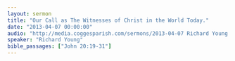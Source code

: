 ```yaml
---
layout: sermon
title: "Our Call as The Witnesses of Christ in the World Today."
date: "2013-04-07 00:00:00"
audio: "http://media.coggesparish.com/sermons/2013-04-07 Richard Young.mp3"
speaker: "Richard Young"
bible_passages: ["John 20:19-31"]
---
```


